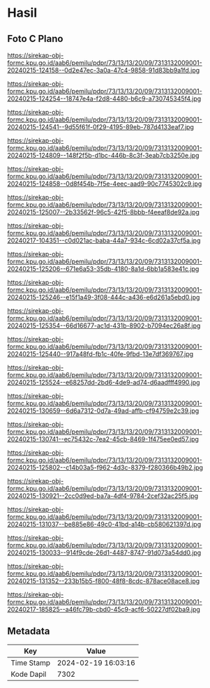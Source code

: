# Hasil

## Foto C Plano

https://sirekap-obj-formc.kpu.go.id/aab6/pemilu/pdpr/73/13/13/20/09/7313132009001-20240215-124158--0d2e47ec-3a0a-47c4-9858-91d83bb9a1fd.jpg

https://sirekap-obj-formc.kpu.go.id/aab6/pemilu/pdpr/73/13/13/20/09/7313132009001-20240215-124254--18747e4a-f2d8-4480-b6c9-a730745345f4.jpg

https://sirekap-obj-formc.kpu.go.id/aab6/pemilu/pdpr/73/13/13/20/09/7313132009001-20240215-124541--9d55f61f-0f29-4195-89eb-787d4133eaf7.jpg

https://sirekap-obj-formc.kpu.go.id/aab6/pemilu/pdpr/73/13/13/20/09/7313132009001-20240215-124809--148f2f5b-d1bc-446b-8c3f-3eab7cb3250e.jpg

https://sirekap-obj-formc.kpu.go.id/aab6/pemilu/pdpr/73/13/13/20/09/7313132009001-20240215-124858--0d8f454b-7f5e-4eec-aad9-90c7745302c9.jpg

https://sirekap-obj-formc.kpu.go.id/aab6/pemilu/pdpr/73/13/13/20/09/7313132009001-20240215-125007--2b33562f-96c5-42f5-8bbb-f4eeaf8de92a.jpg

https://sirekap-obj-formc.kpu.go.id/aab6/pemilu/pdpr/73/13/13/20/09/7313132009001-20240217-104351--c0d021ac-baba-44a7-934c-6cd02a37cf5a.jpg

https://sirekap-obj-formc.kpu.go.id/aab6/pemilu/pdpr/73/13/13/20/09/7313132009001-20240215-125206--671e6a53-35db-4180-8a1d-6bb1a583e41c.jpg

https://sirekap-obj-formc.kpu.go.id/aab6/pemilu/pdpr/73/13/13/20/09/7313132009001-20240215-125246--e15f1a49-3f08-444c-a436-e6d261a5ebd0.jpg

https://sirekap-obj-formc.kpu.go.id/aab6/pemilu/pdpr/73/13/13/20/09/7313132009001-20240215-125354--66d16677-ac1d-431b-8902-b7094ec26a8f.jpg

https://sirekap-obj-formc.kpu.go.id/aab6/pemilu/pdpr/73/13/13/20/09/7313132009001-20240215-125440--917a48fd-fb1c-40fe-9fbd-13e7df369767.jpg

https://sirekap-obj-formc.kpu.go.id/aab6/pemilu/pdpr/73/13/13/20/09/7313132009001-20240215-125524--e68257dd-2bd6-4de9-ad74-d6aadfff4990.jpg

https://sirekap-obj-formc.kpu.go.id/aab6/pemilu/pdpr/73/13/13/20/09/7313132009001-20240215-130659--6d6a7312-0d7a-49ad-affb-cf94759e2c39.jpg

https://sirekap-obj-formc.kpu.go.id/aab6/pemilu/pdpr/73/13/13/20/09/7313132009001-20240215-130741--ec75432c-7ea2-45cb-8469-1f475ee0ed57.jpg

https://sirekap-obj-formc.kpu.go.id/aab6/pemilu/pdpr/73/13/13/20/09/7313132009001-20240215-125802--c14b03a5-f962-4d3c-8379-f280366b49b2.jpg

https://sirekap-obj-formc.kpu.go.id/aab6/pemilu/pdpr/73/13/13/20/09/7313132009001-20240215-130921--2cc0d9ed-ba7a-4df4-9784-2cef32ac25f5.jpg

https://sirekap-obj-formc.kpu.go.id/aab6/pemilu/pdpr/73/13/13/20/09/7313132009001-20240215-131037--be885e86-49c0-41bd-a14b-cb580621397d.jpg

https://sirekap-obj-formc.kpu.go.id/aab6/pemilu/pdpr/73/13/13/20/09/7313132009001-20240215-130033--914f9cde-26d1-4487-8747-91d073a54dd0.jpg

https://sirekap-obj-formc.kpu.go.id/aab6/pemilu/pdpr/73/13/13/20/09/7313132009001-20240215-131352--233b15b5-f800-48f8-8cdc-878ace08ace8.jpg

https://sirekap-obj-formc.kpu.go.id/aab6/pemilu/pdpr/73/13/13/20/09/7313132009001-20240217-185825--a46fc79b-cbd0-45c9-acf6-50227df02ba9.jpg


## Metadata

| Key        | Value               |
| ---------- | ------------------- |
| Time Stamp | 2024-02-19 16:03:16 |
| Kode Dapil | 7302                |



